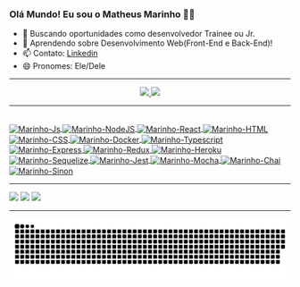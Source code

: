 ### Olá Mundo! Eu sou o Matheus Marinho 🥷🏽

- 🔭 Buscando oportunidades como desenvolvedor Trainee ou Jr.
- 🌱 Aprendendo sobre Desenvolvimento Web(Front-End e Back-End)!
- 📫 Contato: [Linkedin](https://www.linkedin.com/in/matheus-marinhodsp/)
- 😄 Pronomes: Ele/Dele
<hr />
<div align="center">
  <a href="https://github.com/matheusnff85">
  <img height="150em" src="https://github-readme-stats.vercel.app/api?username=matheusnff85&show_icons=true&theme=vision-friendly-dark&include_all_commits=false&count_private=true"/>
  <img height="150em" src="https://github-readme-stats.vercel.app/api/top-langs/?username=matheusnff85&layout=compact&langs_count=7&theme=vision-friendly-dark"/>
</div>
<hr />
<div style="display: inline_block"><br>
  <img align="center" alt="Marinho-Js" height="35" width="100" src="https://img.shields.io/badge/JavaScript-F7DF1E?style=for-the-badge&logo=javascript&logoColor=black">

  <img align="center" alt="Marinho-NodeJS" height="35" width="100" src="https://img.shields.io/badge/Node.js-43853D?style=for-the-badge&logo=node.js&logoColor=white">

  <img align="center" alt="Marinho-React" height="35" width="100" src="https://camo.githubusercontent.com/533da8800843b57b91a3227ce7d151ca865a0eeaae675715e209c0092314fa96/68747470733a2f2f696d672e736869656c64732e696f2f62616467652f2d52656163742d3435623864383f7374796c653d666c61742d737175617265266c6f676f3d7265616374266c6f676f436f6c6f723d7768697465">

  <img align="center" alt="Marinho-HTML" height="35" width="100" src="https://img.shields.io/badge/HTML-239120?style=for-the-badge&logo=html5&logoColor=white">

  <img align="center" alt="Marinho-CSS" height="35" width="100" src="https://img.shields.io/badge/CSS-239120?&style=for-the-badge&logo=css3&logoColor=white">

  <img align="center" alt="Marinho-Docker" height="35" width="100" src="https://camo.githubusercontent.com/4d015bf250194995d899a5d2b90babf1afc4458c1589b93e58fdfa4119749a49/68747470733a2f2f696d672e736869656c64732e696f2f62616467652f2d446f636b65722d3436613266313f7374796c653d666c61742d737175617265266c6f676f3d646f636b6572266c6f676f436f6c6f723d7768697465">

  <img align="center" alt="Marinho-Typescript" height="35" width="100" src="https://img.shields.io/badge/TypeScript-007ACC?style=for-the-badge&logo=typescript&logoColor=white">

  <img align="center" alt="Marinho-Express" height="35" width="100" src="https://img.shields.io/badge/Express.js-404D59?style=for-the-badge">

  <img align="center" alt="Marinho-Redux" height="35" width="100" src="https://img.shields.io/badge/Redux-593D88?style=for-the-badge&logo=redux&logoColor=white">

  <img align="center" alt="Marinho-Heroku" height="35" width="100" src="https://img.shields.io/badge/Heroku-430098?style=for-the-badge&logo=heroku&logoColor=white">

  <img align="center" alt="Marinho-Sequelize" height="35" width="100" src="https://img.shields.io/badge/sequelize-323330?style=for-the-badge&logo=sequelize&logoColor=blue">

  <img align="center" alt="Marinho-Jest" height="35" width="100" src="https://img.shields.io/badge/Jest-323330?style=for-the-badge&logo=Jest&logoColor=white">

  <img align="center" alt="Marinho-Mocha" height="35" width="100" src="https://img.shields.io/badge/mocha.js-323330?style=for-the-badge&logo=mocha&logoColor=Brown">

  <img align="center" alt="Marinho-Chai" height="35" width="100" src="https://img.shields.io/badge/chai.js-323330?style=for-the-badge&logo=chai&logoColor=red">

  <img align="center" alt="Marinho-Sinon" height="35" width="100" src="https://img.shields.io/badge/sinon.js-323330?style=for-the-badge&logo=sinon">

</div>
<hr />
<div> 
  <a href="https://www.instagram.com/marinhoth_/" target="_blank"><img src="https://img.shields.io/badge/-Instagram-%23E4405F?style=for-the-badge&logo=instagram&logoColor=white" target="_blank"></a>
  <a href = "mailto:math.marinho154@gmail.com"><img src="https://img.shields.io/badge/-Gmail-%23333?style=for-the-badge&logo=gmail&logoColor=white" target="_blank"></a>
  <a href="https://www.linkedin.com/in/matheus-marinhodsp/" target="_blank"><img src="https://img.shields.io/badge/-LinkedIn-%230077B5?style=for-the-badge&logo=linkedin&logoColor=white" target="_blank"></a>
</div>
<hr />
<div>

  ![GitHub Snake dark](https://github.com/matheusnff85/matheusnff85/blob/output/github-contribution-grid-snake-dark.svg?palette=github-dark)
 
</div>
